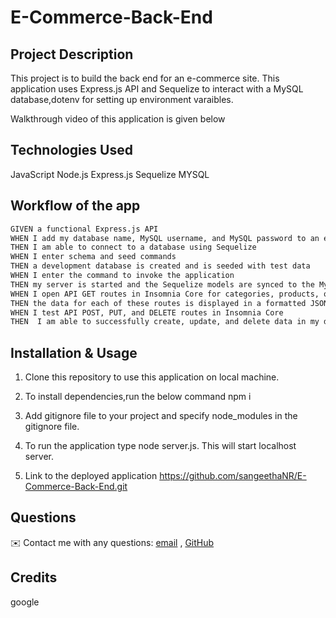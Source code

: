 # E-Commerce-Back-End
## Project Description

This project  is to build the back end for an e-commerce site. This application uses Express.js API and Sequelize to interact with a MySQL database,dotenv for setting up environment varaibles. 

Walkthrough video of this application is given below

 ## Technologies Used
   JavaScript
   Node.js
  Express.js
  Sequelize
  MYSQL

  ## Workflow of the app
  ```md
GIVEN a functional Express.js API
WHEN I add my database name, MySQL username, and MySQL password to an environment variable file
THEN I am able to connect to a database using Sequelize
WHEN I enter schema and seed commands
THEN a development database is created and is seeded with test data
WHEN I enter the command to invoke the application
THEN my server is started and the Sequelize models are synced to the MySQL database
WHEN I open API GET routes in Insomnia Core for categories, products, or tags
THEN the data for each of these routes is displayed in a formatted JSON
WHEN I test API POST, PUT, and DELETE routes in Insomnia Core
THEN  I am able to successfully create, update, and delete data in my database
```
## Installation & Usage
1. Clone this repository to use this application on local machine.
2. To install dependencies,run the below command 
      npm i
3. Add gitignore file to your project and specify node_modules in the gitignore file.

4. To run the application type node server.js. This will start localhost server.

5. Link to the deployed application https://github.com/sangeethaNR/E-Commerce-Back-End.git


 ## Questions
   ✉️ Contact me with any questions: <a href="mailto:sangeethajadhav123@gmail.com">email</a> , <a href="https://github.com/sangeethaNR">GitHub</a>
   
## Credits
google